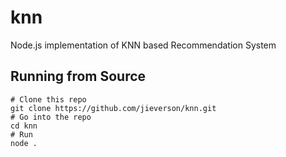 # knn
Node.js implementation of KNN based Recommendation System

## Running from Source

```shell
# Clone this repo
git clone https://github.com/jieverson/knn.git
# Go into the repo
cd knn
# Run
node .
```